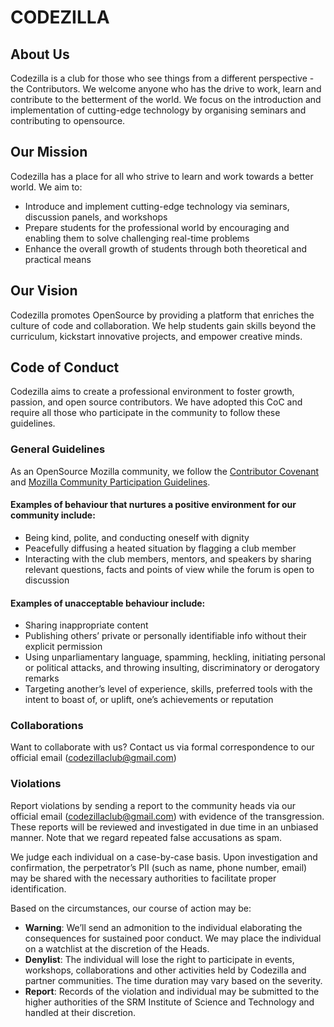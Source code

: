 # CODEZILLA

## About Us
Codezilla is a club for those who see things from a different perspective - the Contributors. We welcome anyone who has the drive to work, learn and contribute to the betterment of the world. We focus on the introduction and implementation of cutting-edge technology by organising seminars and contributing to opensource.

## Our Mission
Codezilla has a place for all who strive to learn and work towards a better world. We aim to:
- Introduce and implement cutting-edge technology via seminars, discussion panels, and workshops
- Prepare students for the professional world by encouraging and enabling them to solve challenging real-time problems
- Enhance the overall growth of students through both theoretical and practical means

## Our Vision
Codezilla promotes OpenSource by providing a platform that enriches the culture of code and collaboration. We help students gain skills beyond the curriculum, kickstart innovative projects, and empower creative minds.

## Code of Conduct
Codezilla aims to create a professional environment to foster growth, passion, and open source contributors. We have adopted this CoC and require all those who participate in the community to follow these guidelines.

### General Guidelines
As an OpenSource Mozilla community, we follow the [Contributor Covenant](https://www.contributor-covenant.org/version/2/0/code_of_conduct/) and [Mozilla Community Participation Guidelines](https://www.mozilla.org/en-US/about/governance/policies/participation/).

#### Examples of behaviour that nurtures a positive environment for our community include:
- Being kind, polite, and conducting oneself with dignity
- Peacefully diffusing a heated situation by flagging a club member
- Interacting with the club members, mentors, and speakers by sharing relevant questions, facts and points of view while the forum is open to discussion

#### Examples of unacceptable behaviour include:
- Sharing inappropriate content
- Publishing others’ private or personally identifiable info without their explicit permission
- Using unparliamentary language, spamming, heckling, initiating personal or political attacks, and throwing insulting, discriminatory or derogatory remarks
- Targeting another’s level of experience, skills, preferred tools with the intent to boast of, or uplift, one’s achievements or reputation

### Collaborations
Want to collaborate with us? Contact us via formal correspondence to our official email (codezillaclub@gmail.com)

### Violations
Report violations by sending a report to the community heads via our official email (codezillaclub@gmail.com) with evidence of the transgression. These reports will be reviewed and investigated in due time in an unbiased manner. Note that we regard repeated false accusations as spam.

We judge each individual on a case-by-case basis. Upon investigation and confirmation, the perpetrator’s PII (such as name, phone number, email) may be shared with the necessary authorities to facilitate proper identification.

Based on the circumstances, our course of action may be:

- **Warning**: We’ll send an admonition to the individual elaborating the consequences for sustained poor conduct. We may place the individual on a watchlist at the discretion of the Heads.
- **Denylist**: The individual will lose the right to participate in events, workshops, collaborations and other activities held by Codezilla and partner communities. The time duration may vary based on the severity.
- **Report**: Records of the violation and individual may be submitted to the higher authorities of the SRM Institute of Science and Technology and handled at their discretion.
